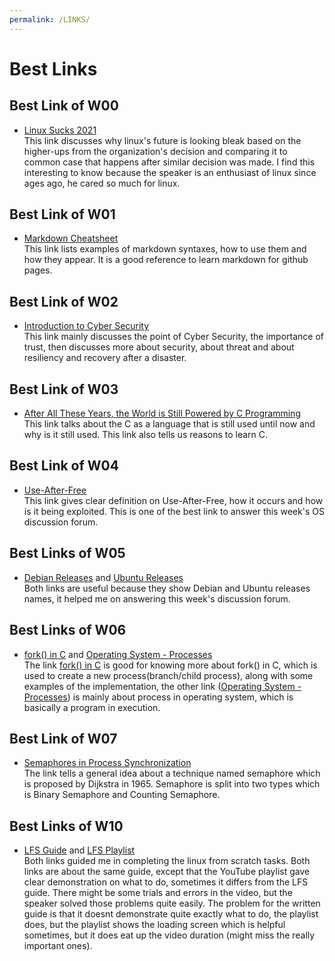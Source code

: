 ```yaml
---
permalink: /LINKS/
---
```


# Best Links

## Best Link of W00
* [Linux Sucks 2021](https://youtu.be/WtJ9T_IJOPE?t=87)<br>
    This link discusses why linux's future is looking bleak based on the higher-ups from the organization's decision and comparing it to common case that happens after similar decision was made.
    I find this interesting to know because the speaker is an enthusiast of linux since ages ago, he cared so much for linux.
## Best Link of W01
* [Markdown Cheatsheet](https://github.com/adam-p/markdown-here/wiki/Markdown-Cheatsheet)<br>
    This link lists examples of markdown syntaxes, how to use them and how they appear.
    It is a good reference to learn markdown for github pages.
## Best Link of W02
* [Introduction to Cyber Security](https://www.youtube.com/watch?v=rcDO8km6R6c)<br>
    This link mainly discusses the point of Cyber Security, the importance of trust, then discusses more about security, about threat and about resiliency and recovery after a disaster.
## Best Link of W03
* [After All These Years, the World is Still Powered by C Programming](https://www.toptal.com/c/after-all-these-years-the-world-is-still-powered-by-c-programming)<br>
    This link talks about the C as a language that is still used until now and why is it still used. This link also tells us reasons to learn C. 
## Best Link of W04
* [Use-After-Free](https://encyclopedia.kaspersky.com/glossary/use-after-free/)<br>
    This link gives clear definition on Use-After-Free, how it occurs and how is it being exploited. This is one of the best link to answer this week's OS discussion forum.
## Best Links of W05
* [Debian Releases](https://wiki.debian.org/DebianReleases) and [Ubuntu Releases](https://releases.ubuntu.com/)<br>
    Both links are useful because they show Debian and Ubuntu releases names, it helped me on answering this week's discussion forum.
## Best Links of W06
* [fork() in C](https://www.geeksforgeeks.org/fork-system-call/) and [Operating System - Processes](https://www.tutorialspoint.com/operating_system/os_processes.htm)<br>
    The link [fork() in C](https://www.geeksforgeeks.org/fork-system-call/) is good for knowing more about fork() in C, which is used to create a new process(branch/child process), along with some examples of the implementation, the other link ([Operating System - Processes](https://www.tutorialspoint.com/operating_system/os_processes.htm)) is mainly about process in operating system, which is basically a program in execution.
## Best Link of W07
* [Semaphores in Process Synchronization](https://www.geeksforgeeks.org/semaphores-in-process-synchronization/)<br>
    The link tells a general idea about a technique named semaphore which is proposed by Dijkstra in 1965. Semaphore is split into two types which is Binary Semaphore and Counting Semaphore.
## Best Links of W10
* [LFS Guide](https://www.linuxfromscratch.org/lfs/view/11.0/) and [LFS Playlist](https://www.youtube.com/playlist?list=PLyc5xVO2uDsDK5_zewRXYOZA0cyjwcboE)<br>
    Both links guided me in completing the linux from scratch tasks. Both links are about the same guide, except that the YouTube playlist gave clear demonstration on what to do, sometimes it differs from the LFS guide. There might be some trials and errors in the video, but the speaker solved those problems quite easily. The problem for the written guide is that it doesnt demonstrate quite exactly what to do, the playlist does, but the playlist shows the loading screen which is helpful sometimes, but it does eat up the video duration (might miss the really important ones).
